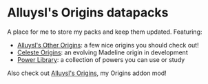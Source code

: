 # Alluysl's Origins datapacks

A place for me to store my packs and keep them updated. Featuring:

- [Alluysl's Other Origins](Alluysl's%20Other%20Origins): a few nice origins you should check out!
- [Celeste Origins](Celeste%20Origins): an evolving Madeline origin in development
- [Power Library](Power%20Library): a collection of powers you can use or study

Also check out [Alluysl's Origins](https://github.com/Alluysl/alluysl-origins), my Origins addon mod!
